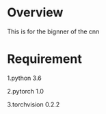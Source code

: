 # Overview
This is for the bignner of the cnn


# Requirement
1.python 3.6

2.pytorch 1.0

3.torchvision 0.2.2
